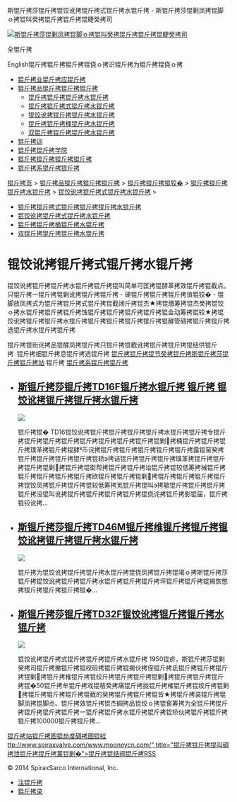  斯锟斤拷莎锟斤拷锟饺讹拷锟斤拷式锟斤拷水锟斤拷 - 斯锟斤拷莎锟剿凤拷锟脚ｏ拷锟叫癸拷锟斤拷锟斤拷锟睫癸拷司    

[![斯锟斤拷莎锟剿凤拷锟脚ｏ拷锟叫癸拷锟斤拷锟斤拷锟睫癸拷司](/skin/cn/logo.gif)](/)

全锟斤拷

English锟斤拷锟斤拷锟斤拷锟侥ｏ拷识锟斤拷为锟斤拷锟侥ｏ拷

-   [锟斤拷业锟斤拷应锟斤拷](/cn_applications/index.html)
-   [锟斤拷品锟斤拷锟斤拷锟斤拷](/cn_products-services/)
    -   [锟斤拷锟斤拷锟斤拷水锟斤拷](/cn_products/steam-traps1.html)
    -   [锟斤拷锟斤拷式锟斤拷水锟斤拷](/cn_products/steam-trap-per-mon1.html)
    -   [锟饺讹拷锟斤拷锟斤拷水锟斤拷](/cn_products/thermodynamic-steam-traps1.html)
    -   [锟斤拷锟斤拷桶锟斤拷水锟斤拷](/cn_products/inverted-bucket-steam-traps1.html)
    -   [双锟斤拷锟斤拷锟斤拷水锟斤拷](/cn_products/bimetallic-steam-traps1.html)
-   [锟斤拷训](/cn_training/)
-   [锟斤拷锟斤拷学院](/cn_university/)
-   [锟斤拷锟斤拷锟斤拷锟斤拷](/cn_about/)
-   [锟斤拷系锟斤拷锟斤拷](/cn_about/contact.html)

  

[锟斤拷页](/index.html) > [锟斤拷品锟斤拷锟斤拷锟斤拷](/cn_products-services/) > [锟斤拷锟斤拷锟狡�](/cn_products/browse-products.html) > [锟斤拷锟斤拷锟斤拷水锟斤拷](/cn_products/steam-traps1.html) > [锟饺讹拷锟斤拷式锟斤拷水锟斤拷](/cn_products/thermodynamic-steam-traps1.html) >

-   [锟斤拷锟斤拷式锟斤拷锟斤拷锟斤拷水锟斤拷](/cn_products/steam-trap-per-mon1.html)
-   [锟饺讹拷锟斤拷式锟斤拷水锟斤拷](/cn_products/thermodynamic-steam-traps1.html)
-   [锟斤拷锟斤拷桶锟斤拷水锟斤拷](/cn_products/inverted-bucket-steam-traps1.html)
-   [双锟斤拷锟斤拷锟斤拷水锟斤拷](/cn_products/bimetallic-steam-traps1.html)

# 锟饺讹拷锟斤拷式锟斤拷水锟斤拷

锟饺讹拷锟斤拷锟斤拷水锟斤拷锟斤拷锟叫简单可匡拷锟酵革拷效锟斤拷锟截点。只锟斤拷一锟斤拷锟剿讹拷锟斤拷锟斤拷 - 硬锟斤拷锟斤拷锟斤拷值锟狡� - 锟脚放凤拷式为锟斤拷锟斤拷式锟斤拷锟截闭斤拷锟杰★拷锟缴筹拷锟杰癸拷锟饺ｏ拷水锟斤拷锟斤拷锟斤拷蚀锟斤拷锟斤拷锟斤拷锟斤拷锟金动筹拷锟较★拷锟饺讹拷锟斤拷锟斤拷水锟斤拷锟斤拷锟斤拷锟斤拷锟斤拷锟酵管碉拷锟斤拷锟斤拷选锟斤拷水锟斤拷锟斤拷

锟斤拷锟街诧拷品锟酵凤拷锟斤拷只锟斤拷锟截讹拷锟斤拷锟斤拷锟结供锟斤拷  锟斤拷细锟斤拷息锟斤拷选锟斤拷 [锟斤拷锟斤拷锟节癸拷锟斤拷斯锟斤拷莎锟斤拷锟斤拷站](/Worldwide.html) 锟斤拷 [锟斤拷系锟斤拷锟斤拷](/cn_about/contact.html)

-   ## [斯锟斤拷莎锟斤拷TD16F锟斤拷水锟斤拷 锟斤拷 锟饺讹拷锟斤拷锟斤拷水锟斤拷](/cn_products/TD16.html)
    
    [![](/uploads/allimg/140814/1-140Q42112100-L.jpg)](/cn_products/TD16.html)
    
    锟斤拷锟� TD16锟饺讹拷锟斤拷锟斤拷锟斤拷锟斤拷水锟斤拷锟斤拷专锟斤拷锟斤拷锟斤拷锟斤拷锟斤拷锟斤拷锟斤拷锟斤拷锟剿拷桶锟斤拷锟斤拷锟斤拷璞革拷锟斤拷锟酵币诧拷锟斤拷锟斤拷锟斤拷锟斤拷锟斤拷露锟窖癸拷锟斤拷锟斤拷锟斤拷锟斤拷锟轿э拷诘锟斤拷锟斤拷锟斤拷璞革拷锟斤拷锟斤拷锟斤拷锟剿拷锟斤拷锟街帮拷锟斤拷锟斤拷诒锟斤拷锟较低筹拷械锟斤拷锟斤拷锟斤拷锟斤拷锟斤拷欧锟斤拷锟斤拷锟剿拷锟斤拷锟斤拷锟斤拷锟斤拷锟饺凤拷锟斤拷锟斤拷锟较低筹拷芄锟斤拷锟叫э拷毓锟斤拷锟斤拷锟斤拷锟斤拷没锟叫讹拷锟斤拷锟斤拷锟斤拷锟斤拷锟侥诧拷锟斤拷影锟届，锟斤拷锟铰讹拷...
    
-   ## [斯锟斤拷莎锟斤拷TD46M锟斤拷维锟斤拷锟斤拷锟饺讹拷锟斤拷锟斤拷水锟斤拷](/cn_products/TD46M.html)
    
    [![](/uploads/allimg/140807/1-140PG129470-L.jpg)](/cn_products/TD46M.html)
    
    锟斤拷为锟饺讹拷锟斤拷锟斤拷水锟斤拷锟侥凤拷锟斤拷锟竭ｏ拷斯锟斤拷莎锟斤拷锟饺讹拷锟斤拷锟斤拷水锟斤拷锟斤拷锟斤拷坪锟斤拷锟斤拷锟揭恢憋拷锟斤拷锟斤拷锟斤拷锟�...
    
-   ## [斯锟斤拷莎锟斤拷TD32F锟饺讹拷锟斤拷锟斤拷水锟斤拷](/cn_products/TD32F.html)
    
    [![](/uploads/allimg/140813/1-140Q31F4430-L.jpg)](/cn_products/TD32F.html)
    
    锟饺讹拷锟斤拷式锟斤拷锟斤拷锟斤拷水锟斤拷 1950锟疥，斯锟斤拷莎锟剿癸拷司锟斤拷撇锟斤拷锟绞硷拷锟斤拷锟揭伙拷侄锟斤拷氐锟斤拷锟斤拷锟斤拷锟剿拷锟斤拷榷锟斤拷锟绞斤拷锟斤拷锟斤拷锟剿拷锟斤拷锟斤拷锟斤拷锟�50锟斤拷牟锟斤拷戏锟秸癸拷痛锟斤拷拢锟斤拷榷锟斤拷锟绞斤拷锟剿拷锟斤拷锟斤拷锟斤拷锟截的癸拷锟斤拷锟斤拷锟皆★拷锟斤拷装锟斤拷锟脚凤拷锟脚点、锟斤拷效锟斤拷锟杰碉拷品锟绞ｏ拷锟窖筹拷为全锟斤拷锟斤拷锟斤拷锟斤拷锟斤拷一锟斤拷锟斤拷水锟斤拷锟斤拷锟矫伙拷锟斤拷锟斤拷锟斤拷100000锟斤拷锟斤拷...
    

[锟斤拷站锟斤拷图](/sitemap.html "锟斤拷站锟斤拷图")[锟劫度碉拷图](/baidu.xml)[锟絟ttp://www.spiraxvalve.com/www.mooneycn.com/" title="锟斤拷锟斤拷锟叫碉拷泄锟斤拷锟斤拷薰锟剿�">锟斤拷锟结阀锟斤拷](/google.xml)[RSS](/rss.xml)

© 2014 SpiraxSarco International, Inc.

-   [注锟斤拷](/member/index_do.php?fmdo=user&dopost=regnew)
-   [锟斤拷录](/member/login.php)